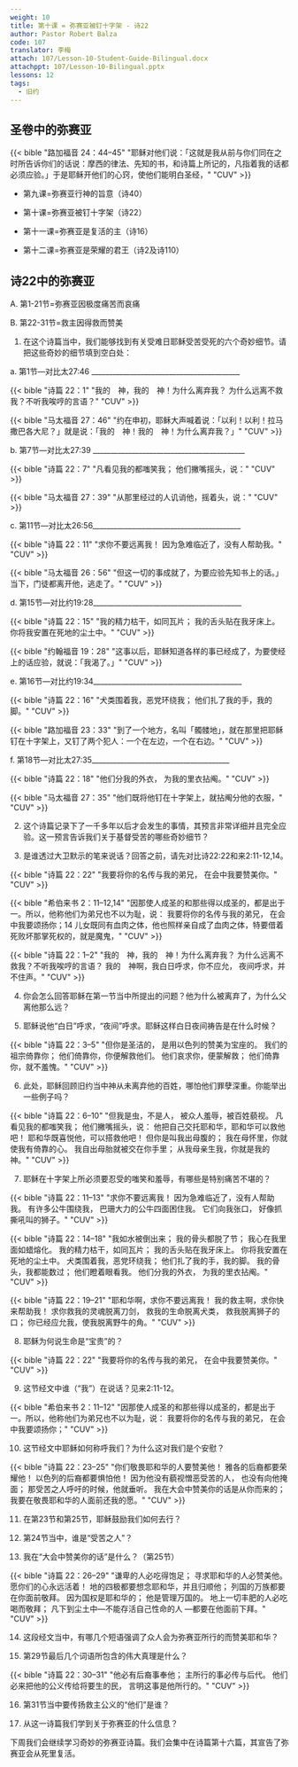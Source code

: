```yaml
---
weight: 10
title: 第十课 = 弥赛亚被钉十字架 - 诗22
author: Pastor Robert Balza
code: 107
translator: 李梅
attach: 107/Lesson-10-Student-Guide-Bilingual.docx
attachppt: 107/Lesson-10-Bilingual.pptx
lessons: 12
tags: 
  - 旧约
---
```

## 圣卷中的弥赛亚

{{< bible "路加福音 24：44–45" "耶稣对他们说：「这就是我从前与你们同在之时所告诉你们的话说：摩西的律法、先知的书，和诗篇上所记的，凡指着我的话都必须应验。」于是耶稣开他们的心窍，使他们能明白圣经，" "CUV" >}}

- 第九课=弥赛亚行神的旨意（诗40）

- 第十课=弥赛亚被钉十字架（诗22）

- 第十一课=弥赛亚是复活的主（诗16）

- 第十二课=弥赛亚是荣耀的君王（诗2及诗110）

## 诗22中的弥赛亚

A. 第1-21节=弥赛亚因极度痛苦而哀痛

B. 第22-31节=救主因得救而赞美

1) 在这个诗篇当中，我们能够找到有关受难日耶稣受苦受死的六个奇妙细节。请把这些奇妙的细节填到空白处：

a. 第1节—对比太27:46 __________________________________________

{{< bible "诗篇 22：1" "我的　神，我的　神！为什么离弃我？ 为什么远离不救我？不听我唉哼的言语？" "CUV" >}}

{{< bible "马太福音 27：46" "约在申初，耶稣大声喊着说：「以利！以利！拉马撒巴各大尼？」就是说：「我的　神！我的　神！为什么离弃我？」" "CUV" >}}

b. 第7节—对比太27:39 ___________________________________________

{{< bible "诗篇 22：7" "凡看见我的都嗤笑我； 他们撇嘴摇头，说：" "CUV" >}}

{{< bible "马太福音 27：39" "从那里经过的人讥诮他，摇着头，说：" "CUV" >}}

c. 第11节—对比太26:56__________________________________________

{{< bible "诗篇 22：11" "求你不要远离我！ 因为急难临近了，没有人帮助我。" "CUV" >}}

{{< bible "马太福音 26：56" "但这一切的事成就了，为要应验先知书上的话。」当下，门徒都离开他，逃走了。" "CUV" >}}

d. 第15节—对比约19:28__________________________________________

{{< bible "诗篇 22：15" "我的精力枯干，如同瓦片； 我的舌头贴在我牙床上。 你将我安置在死地的尘土中。" "CUV" >}}

{{< bible "约翰福音 19：28" "这事以后，耶稣知道各样的事已经成了，为要使经上的话应验，就说：「我渴了。」" "CUV" >}}

e. 第16节—对比约19:34__________________________________________

{{< bible "诗篇 22：16" "犬类围着我，恶党环绕我； 他们扎了我的手，我的脚。" "CUV" >}}

{{< bible "路加福音 23：33" "到了一个地方，名叫「髑髅地」，就在那里把耶稣钉在十字架上，又钉了两个犯人：一个在左边，一个在右边。" "CUV" >}}

f. 第18节—对比太27:35_______________________________________

{{< bible "诗篇 22：18" "他们分我的外衣， 为我的里衣拈阄。" "CUV" >}}

{{< bible "马太福音 27：35" "他们既将他钉在十字架上，就拈阄分他的衣服，" "CUV" >}}

2) 这个诗篇记录下了一千多年以后才会发生的事情，其预言非常详细并且完全应验。这一预言告诉我们关于基督受苦的哪些奇妙细节？

3) 是谁透过大卫默示的笔来说话？回答之前，请先对比诗22:22和来2:11-12,14。

{{< bible "诗篇 22：22" "我要将你的名传与我的弟兄， 在会中我要赞美你。" "CUV" >}}

{{< bible "希伯来书 2：11–12,14" "因那使人成圣的和那些得以成圣的，都是出于一。所以，他称他们为弟兄也不以为耻，说： 我要将你的名传与我的弟兄， 在会中我要颂扬你；14 儿女既同有血肉之体，他也照样亲自成了血肉之体，特要借着死败坏那掌死权的，就是魔鬼，" "CUV" >}}

{{< bible "诗篇 22：1–2" "我的　神，我的　神！为什么离弃我？ 为什么远离不救我？不听我唉哼的言语？ 我的　神啊，我白日呼求，你不应允， 夜间呼求，并不住声。" "CUV" >}}

4) 你会怎么回答耶稣在第一节当中所提出的问题？他为什么被离弃了，为什么父离他那么远？

5) 耶稣说他“白日”呼求，“夜间”呼求。耶稣这样白日夜间祷告是在什么时候？

{{< bible "诗篇 22：3–5" "但你是圣洁的， 是用以色列的赞美为宝座的。 我们的祖宗倚靠你； 他们倚靠你，你便解救他们。 他们哀求你，便蒙解救； 他们倚靠你，就不羞愧。" "CUV" >}}

6) 此处，耶稣回顾旧约当中神从未离弃他的百姓，哪怕他们罪孽深重。你能举出一些例子吗？

{{< bible "诗篇 22：6–10" "但我是虫，不是人， 被众人羞辱，被百姓藐视。 凡看见我的都嗤笑我； 他们撇嘴摇头，说： 他把自己交托耶和华，耶和华可以救他吧！ 耶和华既喜悦他，可以搭救他吧！ 但你是叫我出母腹的； 我在母怀里，你就使我有倚靠的心。 我自出母胎就被交在你手里； 从我母亲生我，你就是我的　神。" "CUV" >}}

7) 耶稣在十字架上所必须要忍受的嗤笑和羞辱，有哪些是特别痛苦不堪的？

{{< bible "诗篇 22：11–13" "求你不要远离我！ 因为急难临近了，没有人帮助我。 有许多公牛围绕我， 巴珊大力的公牛四面困住我。 它们向我张口， 好像抓撕吼叫的狮子。" "CUV" >}}

{{< bible "诗篇 22：14–18" "我如水被倒出来； 我的骨头都脱了节； 我心在我里面如蜡熔化。 我的精力枯干，如同瓦片； 我的舌头贴在我牙床上。 你将我安置在死地的尘土中。 犬类围着我，恶党环绕我； 他们扎了我的手，我的脚。 我的骨头，我都能数过； 他们瞪着眼看我。 他们分我的外衣， 为我的里衣拈阄。" "CUV" >}}

{{< bible "诗篇 22：19–21" "耶和华啊，求你不要远离我！ 我的救主啊，求你快来帮助我！ 求你救我的灵魂脱离刀剑， 救我的生命脱离犬类， 救我脱离狮子的口； 你已经应允我，使我脱离野牛的角。" "CUV" >}}

8) 耶稣为何说生命是“宝贵”的？

{{< bible "诗篇 22：22" "我要将你的名传与我的弟兄， 在会中我要赞美你。" "CUV" >}}

9) 这节经文中谁（“我”）在说话？见来2:11-12。

{{< bible "希伯来书 2：11–12" "因那使人成圣的和那些得以成圣的，都是出于一。所以，他称他们为弟兄也不以为耻，说： 我要将你的名传与我的弟兄， 在会中我要颂扬你；" "CUV" >}}

10) 这节经文中耶稣如何称呼我们？为什么这对我们是个安慰？

{{< bible "诗篇 22：23–25" "你们敬畏耶和华的人要赞美他！ 雅各的后裔都要荣耀他！ 以色列的后裔都要惧怕他！ 因为他没有藐视憎恶受苦的人， 也没有向他掩面； 那受苦之人呼吁的时候，他就垂听。 我在大会中赞美你的话是从你而来的； 我要在敬畏耶和华的人面前还我的愿。" "CUV" >}}

11) 在第23节和第25节，耶稣鼓励我们如何去行？

12) 第24节当中，谁是“受苦之人”？

13) 我在“大会中赞美你的话”是什么？（第25节）

{{< bible "诗篇 22：26–29" "谦卑的人必吃得饱足； 寻求耶和华的人必赞美他。 愿你们的心永远活着！ 地的四极都要想念耶和华，并且归顺他； 列国的万族都要在你面前敬拜。 因为国权是耶和华的； 他是管理万国的。 地上一切丰肥的人必吃喝而敬拜； 凡下到尘土中—不能存活自己性命的人 —都要在他面前下拜。" "CUV" >}}

14) 这段经文当中，有哪几个短语强调了众人会为弥赛亚所行的而赞美耶和华？

15) 第29节最后几个词语所包含的伟大真理是什么？

{{< bible "诗篇 22：30–31" "他必有后裔事奉他； 主所行的事必传与后代。 他们必来把他的公义传给将要生的民， 言明这事是他所行的。" "CUV" >}}

16) 第31节当中要传扬救主公义的“他们”是谁？

17) 从这一诗篇我们学到关于弥赛亚的什么信息？

下周我们会继续学习奇妙的弥赛亚诗篇。我们会集中在诗篇第十六篇，其宣告了弥赛亚会从死里复活。